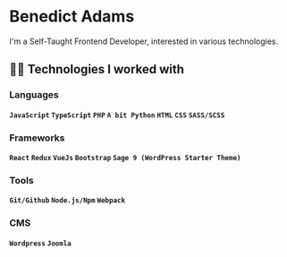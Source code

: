 # Benedict Adams

I'm a Self-Taught Frontend Developer, interested in various technologies.

## :man_technologist: Technologies I worked with
### Languages
**`JavaScript` `TypeScript` `PHP` `A bit Python` `HTML` `CSS` `SASS/SCSS`**
### Frameworks
**`React` `Redux` `VueJs` `Bootstrap` `Sage 9 (WordPress Starter Theme)`**
### Tools
**`Git/Github` `Node.js/Npm` `Webpack`**
### CMS
**`Wordpress` `Joomla`**

<!--
**benada002/benada002** is a ✨ _special_ ✨ repository because its `README.md` (this file) appears on your GitHub profile.

Here are some ideas to get you started:

- 🔭 I’m currently working on ...
- 🌱 I’m currently learning ...
- 👯 I’m looking to collaborate on ...
- 🤔 I’m looking for help with ...
- 💬 Ask me about ...
- 📫 How to reach me: ...
- 😄 Pronouns: ...
- ⚡ Fun fact: ...
-->
